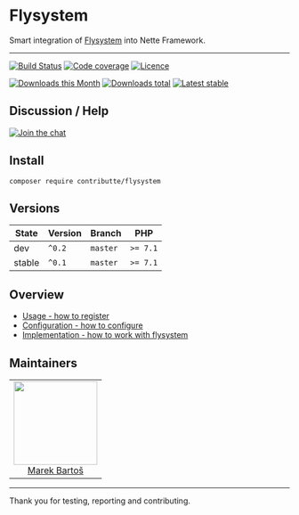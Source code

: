 # Flysystem

Smart integration of [Flysystem](http://flysystem.thephpleague.com/docs/) into Nette Framework.

-----

[![Build Status](https://img.shields.io/travis/contributte/flysystem.svg?style=flat-square)](https://travis-ci.org/contributte/flysystem)
[![Code coverage](https://img.shields.io/coveralls/contributte/flysystem.svg?style=flat-square)](https://coveralls.io/r/contributte/flysystem)
[![Licence](https://img.shields.io/packagist/l/contributte/flysystem.svg?style=flat-square)](https://packagist.org/packages/contributte/flysystem)

[![Downloads this Month](https://img.shields.io/packagist/dm/contributte/flysystem.svg?style=flat-square)](https://packagist.org/packages/contributte/flysystem)
[![Downloads total](https://img.shields.io/packagist/dt/contributte/flysystem.svg?style=flat-square)](https://packagist.org/packages/contributte/flysystem)
[![Latest stable](https://img.shields.io/packagist/v/contributte/flysystem.svg?style=flat-square)](https://packagist.org/packages/contributte/flysystem)

## Discussion / Help

[![Join the chat](https://img.shields.io/gitter/room/contributte/contributte.svg?style=flat-square)](http://bit.ly/ctteg)

## Install

```
composer require contributte/flysystem
```

## Versions

| State       | Version | Branch   | PHP      |
|-------------|---------|----------|----------|
| dev         | `^0.2`  | `master` | `>= 7.1` |
| stable      | `^0.1`  | `master` | `>= 7.1` |

## Overview

- [Usage - how to register](https://github.com/contributte/flysystem/blob/master/.docs/README.md#usage)
- [Configuration - how to configure](https://github.com/contributte/flysystem/blob/master/.docs/README.md#configuration)
- [Implementation - how to work with flysystem](https://github.com/contributte/flysystem/blob/master/.docs/README.md#implementation)

## Maintainers

<table>
  <tbody>
    <tr>
      <td align="center">
        <a href="https://github.com/mabar">
            <img width="150" height="150" src="https://avatars0.githubusercontent.com/u/20974277?s=400&v=4">
        </a>
        </br>
        <a href="https://github.com/mabar">Marek Bartoš</a>
      </td>
    </tr>
  <tbody>
</table>

-----

Thank you for testing, reporting and contributing.
